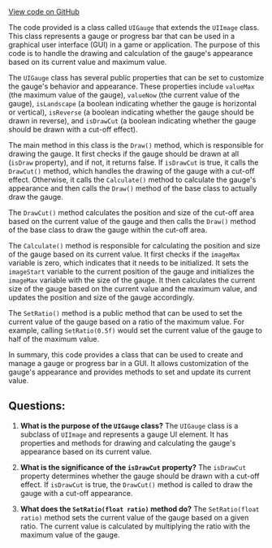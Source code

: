 [View code on GitHub](https://github.com/TieHaxJan/Brick-Force/Assembly-CSharp\UIGauge.cs)

The code provided is a class called `UIGauge` that extends the `UIImage` class. This class represents a gauge or progress bar that can be used in a graphical user interface (GUI) in a game or application. The purpose of this code is to handle the drawing and calculation of the gauge's appearance based on its current value and maximum value.

The `UIGauge` class has several public properties that can be set to customize the gauge's behavior and appearance. These properties include `valueMax` (the maximum value of the gauge), `valueNow` (the current value of the gauge), `isLandscape` (a boolean indicating whether the gauge is horizontal or vertical), `isReverse` (a boolean indicating whether the gauge should be drawn in reverse), and `isDrawCut` (a boolean indicating whether the gauge should be drawn with a cut-off effect).

The main method in this class is the `Draw()` method, which is responsible for drawing the gauge. It first checks if the gauge should be drawn at all (`isDraw` property), and if not, it returns false. If `isDrawCut` is true, it calls the `DrawCut()` method, which handles the drawing of the gauge with a cut-off effect. Otherwise, it calls the `Calculate()` method to calculate the gauge's appearance and then calls the `Draw()` method of the base class to actually draw the gauge.

The `DrawCut()` method calculates the position and size of the cut-off area based on the current value of the gauge and then calls the `Draw()` method of the base class to draw the gauge within the cut-off area.

The `Calculate()` method is responsible for calculating the position and size of the gauge based on its current value. It first checks if the `imageMax` variable is zero, which indicates that it needs to be initialized. It sets the `imageStart` variable to the current position of the gauge and initializes the `imageMax` variable with the size of the gauge. It then calculates the current size of the gauge based on the current value and the maximum value, and updates the position and size of the gauge accordingly.

The `SetRatio()` method is a public method that can be used to set the current value of the gauge based on a ratio of the maximum value. For example, calling `SetRatio(0.5f)` would set the current value of the gauge to half of the maximum value.

In summary, this code provides a class that can be used to create and manage a gauge or progress bar in a GUI. It allows customization of the gauge's appearance and provides methods to set and update its current value.
## Questions: 
 1. **What is the purpose of the `UIGauge` class?**
The `UIGauge` class is a subclass of `UIImage` and represents a gauge UI element. It has properties and methods for drawing and calculating the gauge's appearance based on its current value.

2. **What is the significance of the `isDrawCut` property?**
The `isDrawCut` property determines whether the gauge should be drawn with a cut-off effect. If `isDrawCut` is true, the `DrawCut()` method is called to draw the gauge with a cut-off appearance.

3. **What does the `SetRatio(float ratio)` method do?**
The `SetRatio(float ratio)` method sets the current value of the gauge based on a given ratio. The current value is calculated by multiplying the ratio with the maximum value of the gauge.